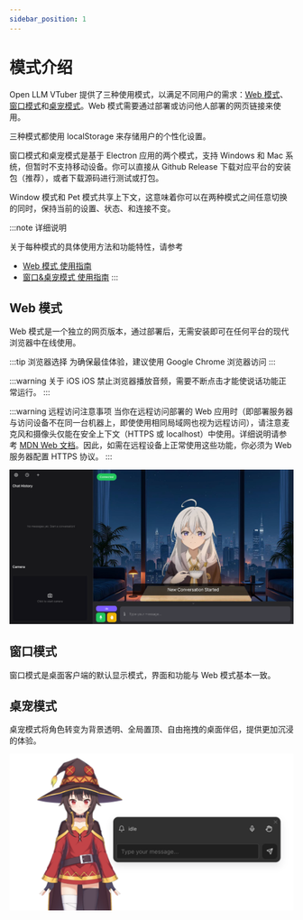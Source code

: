 ```yaml
---
sidebar_position: 1
---
```


# 模式介绍

Open LLM VTuber 提供了三种使用模式，以满足不同用户的需求：[Web 模式](web-window-mode)、[窗口模式](web-window-mode)和[桌宠模式](pet-mode)。Web 模式需要通过部署或访问他人部署的网页链接来使用。

三种模式都使用 localStorage 来存储用户的个性化设置。

窗口模式和桌宠模式是基于 Electron 应用的两个模式，支持 Windows 和 Mac 系统，但暂时不支持移动设备。你可以直接从 Github Release 下载对应平台的安装包（推荐），或者下载源码进行测试或打包。

Window 模式和 Pet 模式共享上下文，这意味着你可以在两种模式之间任意切换的同时，保持当前的设置、状态、和连接不变。

:::note 详细说明

关于每种模式的具体使用方法和功能特性，请参考
- [Web 模式 使用指南](./web.md)
- [窗口&桌宠模式 使用指南](./electron.md)
:::


## Web 模式

Web 模式是一个独立的网页版本，通过部署后，无需安装即可在任何平台的现代浏览器中在线使用。

:::tip 浏览器选择
为确保最佳体验，建议使用 Google Chrome 浏览器访问
:::

:::warning 关于 iOS
iOS 禁止浏览器播放音频，需要不断点击才能使说话功能正常运行。
:::

:::warning 远程访问注意事项
当你在远程访问部署的 Web 应用时（即部署服务器与访问设备不在同一台机器上，即使使用相同局域网也视为远程访问），请注意麦克风和摄像头仅能在安全上下文（HTTPS 或 localhost）中使用。详细说明请参考 [MDN Web 文档](https://developer.mozilla.org/zh-CN/docs/Web/Security/Secure_Contexts)。因此，如需在远程设备上正常使用这些功能，你必须为 Web 服务器配置 HTTPS 协议。
:::

![](img/mode/web.png)


## 窗口模式

窗口模式是桌面客户端的默认显示模式，界面和功能与 Web 模式基本一致。


## 桌宠模式

桌宠模式将角色转变为背景透明、全局置顶、自由拖拽的桌面伴侣，提供更加沉浸的体验。

![](img/mode/pet.png)

